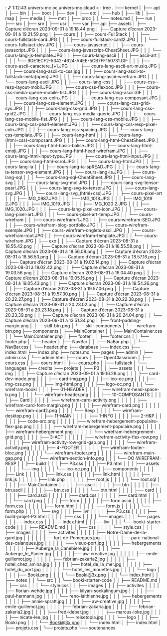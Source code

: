 : ♪ 1:12:43 univers-mc oc.univers-mc.cloud < : tree
.
├── kernel
│   ├── apt
│   ├── bin
│   ├── boot
│   ├── dev
│   ├── etc
│   ├── hub
│   ├── lib
│   ├── map
│   ├── media
│   ├── mnt
│   ├── proc
│   │   └── notes.md
│   ├── run
│   ├── src
│   ├── srv
│   ├── usr
│   └── var
├── api
├── assets
│   ├── Capture d’écran 2023-09-01 à 19.18.44.png
│   ├── Capture d’écran 2023-09-01 à 19.21.59.png
│   ├── cours
│   │   ├── cours-FullStack
│   │   │   ├── cours-fullstack-card.JPG
│   │   │   ├── cours-fullstack-card2.JPG
│   │   │   └── cours-fullstact-dev.JPG
│   │   ├── cours-javascript
│   │   │   ├── cours-javascript.JPG
│   │   │   ├── cours-lang-javascript-CheatSheet.JPG
│   │   │   └── cours-lang-js-template.JPG
│   │   ├── cours-lang-ascii
│   │   │   ├── ascii-art
│   │   │   │   └── 9DE1ECF2-5342-4624-A4EE-5CB7FF150731.GIF
│   │   │   ├── cours-ascii-caractere_[+].JPG
│   │   │   ├── cours-lang-ascii-art-musiq.JPG
│   │   │   ├── cours-lang-ascii-to-css.jpg
│   │   │   ├── cours-lang-ascii-to-fullstack-meta{open}.JPG
│   │   │   ├── cours-lang-ascii-wirefram.JPG
│   │   │   └── cours-lang-ascii.JPG
│   │   ├── cours-lang-css
│   │   │   ├── cours-css--resp-layout-mobil.JPG
│   │   │   ├── cours-css-flexbox.JPG
│   │   │   ├── cours-css-media-querie-mobile-fist.JPG
│   │   │   ├── cours-lang-ascii.GIF
│   │   │   ├── cours-lang-css-coln.JPG
│   │   │   ├── cours-lang-css-composant.JPG
│   │   │   ├── cours-lang-css-element.JPG
│   │   │   ├── cours-lang-css-grid-sys.JPG
│   │   │   ├── cours-lang-css-grid.JPG
│   │   │   ├── cours-lang-css-grid2.JPG
│   │   │   ├── cours-lang-css-media-querie.JPG
│   │   │   ├── cours-lang-css-mobile-fist.JPG
│   │   │   ├── cours-lang-css-mobile.JPG
│   │   │   ├── cours-lang-css-pearl-element.JPG
│   │   │   ├── cours-lang-css-resp-pixel-coln.JPG
│   │   │   ├── cours-lang-css-spacing.JPG
│   │   │   └── cours-lang-css-template.JPG
│   │   ├── cours-lang-html
│   │   │   ├── cours-lang-(html+css)-composant.JPG
│   │   │   ├── cours-lang-html-CheatSheet.JPG
│   │   │   ├── cours-lang-html-basic-balise.JPG
│   │   │   ├── cours-lang-html-emoji.JPG
│   │   │   ├── cours-lang-html-head-wirefram.JPG
│   │   │   ├── cours-lang-html-input-type.JPG
│   │   │   ├── cours-lang-html-input.JPG
│   │   │   ├── cours-lang-html-scrol.JPG
│   │   │   └── cours-lang-html.JPG
│   │   ├── cours-lang-ia
│   │   │   ├── cours-lang-ia-spREAD.JPG
│   │   │   ├── cours-lang-ia-tensor-svg-element.JPG
│   │   │   └── cours-lang-ia.JPG
│   │   ├── cours-lang-sql
│   │   │   └── cours-lang-sql-CheatSheet.JPG
│   │   ├── cours-lang-svg
│   │   │   ├── cours-lang-svg-mol.JPG
│   │   │   ├── cours-lang-svg-tensor-pearl.JPG
│   │   │   ├── cours-lang-svg-to-tensor.JPG
│   │   │   ├── cours-lang-svg.JPG
│   │   │   └── cours-lang-svg_(html+css).JPG
│   │   ├── cours-pixel-art
│   │   │   ├── IMG_0987.JPG
│   │   │   ├── IMG_1018.JPG
│   │   │   ├── IMG_1019 2.JPG
│   │   │   ├── IMG_1019.JPG
│   │   │   ├── IMG_1020 2.JPG
│   │   │   ├── IMG_1020.JPG
│   │   │   ├── cours-lang-pixel-art-icon.JPG
│   │   │   ├── cours-lang-pixel-art.JPG
│   │   │   └── cours-pixel-art-temp.JPG
│   │   └── cours-wirefram
│   │       ├── cours-wirefram-1.JPG
│   │       ├── cours-wirefram-SEO.JPG
│   │       ├── cours-wirefram-blog-portfolio.JPG
│   │       ├── cours-wirefram-exemple.JPG
│   │       ├── cours-wirefram-onglets-ascii.JPG
│   │       ├── cours-wirefram-root.JPG
│   │       ├── cours-wirefram-template.JPG
│   │       └── cours-wirefram.JPG
│   ├── exo
│   │   ├── Capture d’écran 2023-08-31 à 18.55.42.png
│   │   ├── Capture d’écran 2023-08-31 à 18.55.58.png
│   │   ├── Capture d’écran 2023-08-31 à 18.56.08.png
│   │   ├── Capture d’écran 2023-08-31 à 18.56.53.png
│   │   ├── Capture d’écran 2023-08-31 à 18.57.16.png
│   │   ├── Capture d’écran 2023-08-31 à 19.02.14.png
│   │   ├── Capture d’écran 2023-08-31 à 19.02.42.png
│   │   ├── Capture d’écran 2023-08-31 à 19.03.56.png
│   │   ├── Capture d’écran 2023-08-31 à 19.04.40.png
│   │   ├── Capture d’écran 2023-08-31 à 19.05.15.png
│   │   ├── Capture d’écran 2023-08-31 à 19.05.43.png
│   │   ├── Capture d’écran 2023-08-31 à 19.54.26.png
│   │   ├── Capture d’écran 2023-08-31 à 19.57.06.png
│   │   ├── Capture d’écran 2023-08-31 à 19.57.30.png
│   │   ├── Capture d’écran 2023-08-31 à 20.22.27.png
│   │   ├── Capture d’écran 2023-08-31 à 20.22.38.png
│   │   ├── Capture d’écran 2023-08-31 à 20.23.02.png
│   │   ├── Capture d’écran 2023-08-31 à 20.23.18.png
│   │   ├── Capture d’écran 2023-08-31 à 20.23.39.png
│   │   ├── Capture d’écran 2023-08-31 à 20.24.04.png
│   │   └── Capture d’écran 2023-09-01 à 13.51.34.png
│   ├── front-padding-margin.png
│   ├── skill-btn.png
│   └── skill-components
│       └── wirefram-btn.png
├── components
│   ├── MainContainer
│   │   ├── MainContainer.css
│   │   └── MainContainer.php
│   ├── footer
│   │   ├── footer.css
│   │   └── footer.php
│   └── header
│       ├── NavBar
│       │   ├── NaBar.php
│       │   └── NavBar.css
│       └── header.php
├── database
├── index.css
├── index.html
├── index.php
├── notes.md
└── pages
    ├── admin
    │   ├── admin.css
    │   └── admin.html
    ├── cours
    │   ├── OpenClassroom
    │   ├── cours.css
    │   ├── cours.html
    │   ├── cours.php
    │   ├── fullstack
    │   └── languages
    ├── credits
    ├── projets
    │   ├── P3
    │   │   ├── assets
    │   │   │   └── img
    │   │   │       ├── Capture d’écran 2023-09-01 à 19.16.28.png
    │   │   │       ├── card-dev-mode.png
    │   │   │       ├── card-img.png
    │   │   │       ├── ico-oc.png
    │   │   │       ├── img-css.png
    │   │   │       ├── img-html.png
    │   │   │       ├── logo-oc.png
    │   │   │       └── wirefram-booki
    │   │   │           ├── 01-HEADER
    │   │   │           │   ├── wirefram-head-space-b.png
    │   │   │           │   └── wirefram-header.png
    │   │   │           ├── 10-COMPOSANTS
    │   │   │           │   ├── Card
    │   │   │           │   │   ├── wirefram-card-activity.png
    │   │   │           │   │   ├── wirefram-card-font-margin.png
    │   │   │           │   │   ├── wirefram-card.png
    │   │   │           │   │   └── wirefram-card2.png
    │   │   │           │   └── Resp
    │   │   │           │       └── wirefram-desktop.png
    │   │   │           ├── 11-MAIN
    │   │   │           │   ├── 1-INFO
    │   │   │           │   ├── 2-H&P
    │   │   │           │   │   ├── code-src.png
    │   │   │           │   │   ├── wirefram-hebergement-populaire-flex-gap.png
    │   │   │           │   │   ├── wirefram-hebergement-populaire.png
    │   │   │           │   │   ├── wirefram-hebergement.png
    │   │   │           │   │   └── wirefram-hebergrement-grid.png
    │   │   │           │   ├── 3-ACT
    │   │   │           │   │   ├── wirefram-activity-flex-row.png
    │   │   │           │   │   ├── wirefram-activity-row-grid-gap.png
    │   │   │           │   │   └── wirefram-activity.png
    │   │   │           │   ├── 4-FOOTER
    │   │   │           │   │   ├── wirefram-footer-bloc.png
    │   │   │           │   │   └── wirefram-footer.png
    │   │   │           │   ├── wirefram-main-gap.png
    │   │   │           │   └── wirefram-section-info.png
    │   │   │           └── OO-WIREFRAM-RESP
    │   │   ├── build
    │   │   │   ├── P3.css
    │   │   │   ├── P3.html
    │   │   │   ├── assets
    │   │   │   │   └── img
    │   │   │   │       └── ico-oc.png
    │   │   │   ├── components
    │   │   │   │   ├── Link
    │   │   │   │   │   ├── link.css
    │   │   │   │   │   ├── link.html
    │   │   │   │   │   ├── link.js
    │   │   │   │   │   ├── link.php
    │   │   │   │   │   ├── root.js
    │   │   │   │   │   └── root.sql
    │   │   │   │   ├── MainContainer
    │   │   │   │   ├── ascii
    │   │   │   │   ├── btn
    │   │   │   │   │   ├── btn.ascii
    │   │   │   │   │   ├── btn.css
    │   │   │   │   │   └── btn.html
    │   │   │   │   ├── card
    │   │   │   │   │   ├── card.ascii
    │   │   │   │   │   ├── card.css
    │   │   │   │   │   ├── card.html
    │   │   │   │   │   └── card.png
    │   │   │   │   ├── form
    │   │   │   │   │   ├── form.ascii
    │   │   │   │   │   ├── form.css
    │   │   │   │   │   ├── form.html
    │   │   │   │   │   ├── form.js
    │   │   │   │   │   └── form.php
    │   │   │   │   └── svg
    │   │   │   ├── livr
    │   │   │   │   ├── P3.css
    │   │   │   │   ├── build-projet-P3.html
    │   │   │   │   ├── css
    │   │   │   │   └── images
    │   │   │   └── pages
    │   │   ├── index.css
    │   │   ├── index.html
    │   │   ├── livr
    │   │   │   └── booki-starter-code
    │   │   │       ├── README.md
    │   │   │       ├── css
    │   │   │       │   └── style.css
    │   │   │       ├── images
    │   │   │       │   ├── activites
    │   │   │       │   │   ├── Notre-Dame-de-la-gard.jpg
    │   │   │       │   │   ├── fort-de-Pomegues.jpg
    │   │   │       │   │   ├── parc-national-des-calanques.jpg
    │   │   │       │   │   └── vieux-port.jpg
    │   │   │       │   ├── hebergements
    │   │   │       │   │   ├── Auberge_la_Canebiere.jpg
    │   │   │       │   │   ├── Auberge_le_Panier.jpg
    │   │   │       │   │   ├── aw-creative.jpg
    │   │   │       │   │   ├── emile-guillemot.jpg
    │   │   │       │   │   ├── febrian-zakaria2.jpg
    │   │   │       │   │   ├── hotel_chez_amina.jpg
    │   │   │       │   │   ├── hotel_de_la_mer.jpg
    │   │   │       │   │   ├── hotel_du_port.jpg
    │   │   │       │   │   └── hotel_les_mouettes.jpg
    │   │   │       │   └── logo
    │   │   │       │       ├── Booki.png
    │   │   │       │       └── Booki@3x.png
    │   │   │       └── index.html
    │   │   ├── notes
    │   │   └── src
    │   │       └── booki-starter-code
    │   │           ├── README.md
    │   │           ├── css
    │   │           │   └── style.css
    │   │           ├── images
    │   │           │   ├── activites
    │   │           │   │   ├── florian-wehde.jpg
    │   │           │   │   ├── kilyan-sockalingum.jpg
    │   │           │   │   ├── paul-hermann.jpg
    │   │           │   │   └── reno-laithienne.jpg
    │   │           │   ├── hebergements
    │   │           │   │   ├── annie-spratt.jpg
    │   │           │   │   ├── aw-creative.jpg
    │   │           │   │   ├── emile-guillemot.jpg
    │   │           │   │   ├── febrian-zakaria.jpg
    │   │           │   │   ├── febrian-zakaria2.jpg
    │   │           │   │   ├── fred-kleber.jpg
    │   │           │   │   ├── marcus-loke.jpg
    │   │           │   │   ├── nicate-lee.jpg
    │   │           │   │   └── reisetopia.jpg
    │   │           │   └── logo
    │   │           │       ├── Booki.png
    │   │           │       └── Booki@3x.png
    │   │           └── index.html
    │   ├── index.html
    │   ├── projets.css
    │   └── projets.php
    └── soutenances